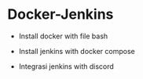 # Docker-Jenkins

* Install docker with file bash

* Install jenkins with docker compose

* Integrasi jenkins with discord
